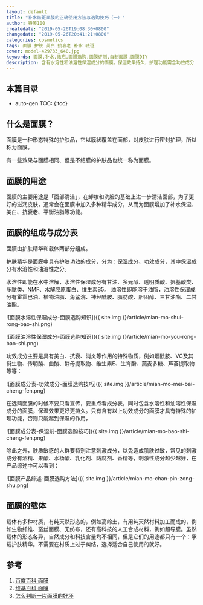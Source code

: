 ```yaml
---
layout: default
title: "补水祛斑面膜的正确使用方法与选购技巧（一）"
author: 特美100
createdate: "2019-05-26T19:08:30+0800"
changedate: "2019-05-26T20:41:21+0800"
categories: cosmetics
tags: 面膜 护肤 美白 抗衰老 补水 祛斑
cover: model-429733_640.jpg
keywords: 面膜,补水,祛疤,面膜选购,面膜评测,自制面膜,面膜DIY
description: 含有水溶性和油溶性保湿成分的面膜，保湿效果持久，护理功能需含功效成分
---
```


## 本篇目录

* auto-gen TOC:
{:toc}

## 什么是面膜？

面膜是一种形态特殊的护肤品，它以膜状覆盖在面部，对皮肤进行密封护理，所以称为面膜。

有一些效果与面膜相同、但是不结膜的护肤品也统一称为面膜。

## 面膜的用途

面膜的主要用途是「面部清洁」，在卸妆和洗脸的基础上进一步清洁面部，为了更好的滋润皮肤，通常会在面膜中加入多种精华成分，从而为面膜增加了补水保湿、美白、抗衰老、平衡油脂等功能。

## 面膜的组成与成分表

面膜由护肤精华和载体两部分组成。

护肤精华是面膜中具有护肤功效的成分，分为：保湿成分、功效成分，其中保湿成分有水溶性和油溶性之分。

水溶性即能在水中溶解，水溶性保湿成分有甘油、多元醇、透明质酸、氨基酸类、多肽类、NMF、水解胶原蛋白、维生素B5。
油溶性即能溶于油脂，油溶性保湿成分有霍霍巴油、植物油脂、角鲨浣、神经酰胺、脂肪酸、胆固醇、三甘油酯、二甘油酯。

![面膜水溶性保湿成分-面膜选购知识]({{ site.img }}/article/mian-mo-shui-rong-bao-shi.png)

![面膜油溶性保湿成分-面膜选购知识]({{ site.img }}/article/mian-mo-you-rong-bao-shi.png)

功效成分主要是具有美白、抗衰、消炎等作用的特殊物质，例如烟酰胺、VC及其衍生物、传明酸、曲酸、酵母提取物、维生素E、生育酚、燕麦多糖、芦荟提取物等等：

![面膜成分表-功效成分-面膜选购技巧]({{ site.img }}/article/mian-mo-mei-bai-cheng-fen.png)

在选购面膜的时候不要只看宣传，要重点看成分表，同时包含水溶性和油溶性保湿成分的面膜，保湿效果更好更持久。只有含有以上功效成分的面膜才具有特殊的护理功能，否则只能起到保湿的作用，

![面膜成分表-保湿剂-面膜选购技巧]({{ site.img }}/article/mian-mo-bao-shi-cheng-fen.png)

除此之外，肤质敏感的人群要特别注意刺激成分，以免造成肌肤过敏，常见的刺激成分有酒精、果酸、水杨酸、乳化剂、防腐剂、香精等，刺激性成分越少越好，在产品综述中可以看到：

![面膜产品综述-面膜选购方法]({{ site.img }}/article/mian-mo-chan-pin-zong-shu.png)

## 面膜的载体

载体有多种材质，有纯天然形态的，例如高岭土，有用纯天然材料加工而成的，例如生物纤维、蚕丝面膜、无纺布，还有高科技的人工合成材料，例如超导膜。虽然载体的形态各异，自然成分和科技含量均不相同，但是它们的用途都只有一个：承载护肤精华。不需要在材质上过于纠结，选择适合自己使用的就好。

## 参考

1. [百度百科·面膜][1]
2. [维基百科·面膜][2]
3. [怎么判断一片面膜的好坏][3]

[1]: https://baike.baidu.com/item/%E9%9D%A2%E8%86%9C/371233?fr=aladdin "百度百科·面膜"
[2]: https://zh.wikipedia.org/wiki/%E9%9D%A2%E8%86%9C "维基百科·面膜"
[3]: https://zhuanlan.zhihu.com/p/51306039 "怎么判断一片面膜的好坏"

